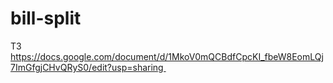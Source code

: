 # bill-split
ТЗ
https://docs.google.com/document/d/1MkoV0mQCBdfCpcKI_fbeW8EomLQj7ImGfgjCHvQRyS0/edit?usp=sharing 
